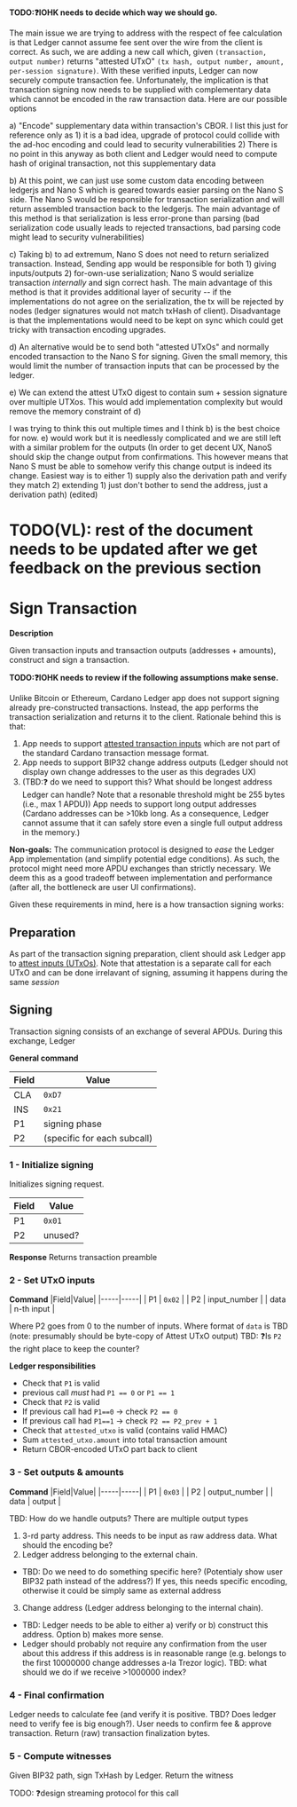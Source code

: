 **TODO:❓IOHK needs to decide which way we should go.**

The main issue we are trying to address with the respect of fee calculation is that Ledger cannot assume fee sent over the wire from the client is correct. As such, we are adding a new call which, given `(transaction, output number)` returns "attested UTxO" `(tx hash, output number, amount, per-session signature)`. With these verified inputs, Ledger can now securely compute transaction fee. Unfortunately, the implication is that transaction signing now needs to be supplied with complementary data which cannot be encoded in the raw transaction data. Here are our possible options

 a) "Encode" supplementary data within transaction's CBOR. I list this just for reference only as 1) it is a bad idea, upgrade of protocol could collide with the ad-hoc encoding and could lead to security vulnerabilities 2) There is no point in this anyway as both client and Ledger would need to compute hash of original transaction, not this supplementary data

 b) At this point, we can just use some custom data encoding between ledgerjs and Nano S which is geared towards easier parsing on the Nano S side. The Nano S would be responsible for transaction serialization and will return assembled transaction back to the ledgerjs. The main advantage of this method is that serialization is less error-prone than parsing (bad serialization code usually leads to rejected transactions, bad parsing code might lead to security vulnerabilities)

 c) Taking b) to ad extremum, Nano S does not need to return serialized transaction. Instead, Sending app would be responsible for both 1) giving inputs/outputs 2) for-own-use serialization; Nano S would serialize transaction *internally* and sign correct hash. The main advantage of this method is that it provides additional layer of security -- if the implementations do not agree on the serialization, the tx will be rejected by nodes (ledger signatures would not match txHash of client). Disadvantage is that the implementations would need to be kept on sync which could get tricky with transaction encoding upgrades.

 d) An alternative would be to send both "attested UTxOs" and normally encoded transaction to the Nano S for signing. Given the small memory, this would limit the number of transaction inputs that can be processed by the ledger.

 e) We can extend the attest UTxO digest to contain sum + session signature over multiple UTXos. This would add implementation complexity but would remove the memory constraint of d)

I was trying to think this out multiple times and I think b) is the best choice for now. e) would work but it is needlessly complicated and we are still left with a similar problem for the outputs (In order to get decent UX, NanoS should skip the change output from confirmations. This however means that Nano S must be able to somehow verify this change output is indeed its change. Easiest way is to either 1) supply also the derivation path and verify they match 2) extending 1) just don't bother to send the address, just a derivation path) (edited) 


# TODO(VL): rest of the document needs to be updated after we get feedback on the previous section

# Sign Transaction

**Description**

Given transaction inputs and transaction outputs (addresses + amounts), construct and sign a transaction.

**TODO:❓IOHK needs to review if the following assumptions make sense.**

Unlike Bitcoin or Ethereum, Cardano Ledger app does not support signing already pre-constructed transactions. Instead, the app performs the transaction serialization and returns it to the client.
Rationale behind this is that:
1) App needs to support [attested transaction inputs](ins_attest_utxo.md) which are not part of the standard Cardano transaction message format.
2) App needs to support BIP32 change address outputs (Ledger should not display own change addresses to the user as this degrades UX)
3) (TBD:❓ do we need to support this? What should be longest address Ledger can handle? Note that a resonable threshold might be 255 bytes (i.e., max 1 APDU)) App needs to support long output addresses (Cardano addresses can be >10kb long. As a consequence, Ledger cannot assume that it can safely store even a single full output address in the memory.)

**Non-goals:** The communication protocol is designed to *ease* the Ledger App implementation (and simplify potential edge conditions). As such, the protocol might need more APDU exchanges than strictly necessary. We deem this as a good tradeoff between implementation and performance (after all, the bottleneck are user UI confirmations).


Given these requirements in mind, here is a how transaction signing works:

## Preparation

As part of the transaction signing preparation, client should ask Ledger app to [attest inputs (UTxOs)](ins_attest_utxo.md). Note that attestation is a separate call for each UTxO and can be done irrelavant of signing, assuming it happens during the same *session*

## Signing

Transaction signing consists of an exchange of several APDUs. During this exchange, Ledger 

**General command**

|Field|Value|
|-----|-----|
| CLA | `0xD7` |
| INS | `0x21` |
|  P1 | signing phase |
|  P2 | (specific for each subcall) |

### 1 - Initialize signing

Initializes signing request.

|Field|Value|
|-----|-----|
|  P1 | `0x01` |
|  P2 | unused? |

**Response**
Returns transaction preamble

### 2 - Set UTxO inputs

**Command**
|Field|Value|
|-----|-----|
|  P1 | `0x02` |
|  P2 | input_number |
| data | n-th input |

Where P2 goes from 0 to the number of inputs.
Where format of `data` is TBD (note: presumably should be byte-copy of Attest UTxO output)
TBD: ❓Is `P2` the right place to keep the counter?

**Ledger responsibilities**

- Check that `P1` is valid
 - previous call *must* had `P1 == 0` or `P1 == 1`
- Check that `P2` is valid
 - If previous call had `P1==0` -> check `P2 == 0`
 - If previous call had `P1==1` -> check `P2 == P2_prev + 1`
- Check that `attested_utxo` is valid (contains valid HMAC)
- Sum `attested_utxo.amount` into total transaction amount
- Return CBOR-encoded UTxO part back to client

### 3 - Set outputs & amounts

**Command**
|Field|Value|
|-----|-----|
|  P1 | `0x03` |
|  P2 | output_number |
| data | output |

TBD: How do we handle outputs? There are multiple output types
1) 3-rd party address. This needs to be input as raw address data. What should the encoding be?
2) Ledger address belonging to the external chain. 
 - TBD: Do we need to do something specific here? (Potentialy show user BIP32 path instead of the address?) If yes, this needs specific encoding, otherwise it could be simply same as external address
3) Change address (Ledger address belonging to the internal chain).
 - TBD: Ledger needs to be able to either a) verify or b) construct this address. Option b) makes more sense. 
 - Ledger should probably not require any confirmation from the user about this address if this address is in reasonable range (e.g. belongs to the first 10000000 change addresses a-la Trezor logic). TBD: what should we do if we receive >1000000 index?
 
### 4 - Final confirmation
Ledger needs to calculate fee (and verify it is positive. TBD? Does ledger need to verify fee is big enough?).
User needs to confirm fee & approve transaction.
Return (raw) transaction finalization bytes.

### 5 - Compute witnesses
Given BIP32 path, sign TxHash by Ledger. Return the witness


TODO: ❓design streaming protocol for this call
